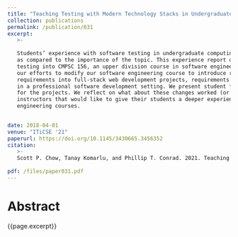 ```yaml
---
title: "Teaching Testing with Modern Technology Stacks in Undergraduate Software Engineering Courses"
collection: publications
permalink: /publication/031
excerpt:
   >-
   
   Students’ experience with software testing in undergraduate computing courses is often relatively shallow, 
   as compared to the importance of the topic. This experience report describes introducing industrial-strength
   testing into CMPSC 156, an upper division course in software engineering at UC Santa Barbara. We describe
   our efforts to modify our software engineering course to introduce rigorous test-coverage 
   requirements into full-stack web development projects, requirements similar to those the authors had experienced
   in a professional software development setting. We present student feedback on the course and coverage metrics 
   for the projects. We reflect on what about these changes worked (or didn’t), and provide suggestions for other
   instructors that would like to give their students a deeper experience with software testing in their software
   engineering courses.

   
date: 2018-04-01 
venue: "ITiCSE '21"
paperurl: https://doi.org/10.1145/3430665.3456352
citation:
   >-
   Scott P. Chow, Tanay Komarlu, and Phillip T. Conrad. 2021. Teaching Testing with Modern Technology Stacks in Undergraduate Software Engineering Courses. In 26th ACM Conference on Innovation and Technology in Computer Science Education V. 1 (ITiCSE 2021), June 26–July 1, 2021, Virtual Event, Germany. ACM, New York, NY, USA, 7 pages. https://doi.org/10.1145/3430665.3456352
   
pdf: /files/paper031.pdf
---
```


# Abstract

{{page.excerpt}}
